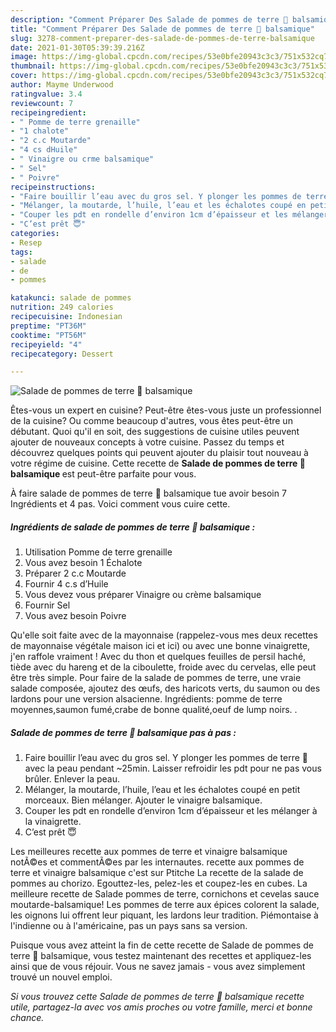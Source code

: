 ```yaml
---
description: "Comment Préparer Des Salade de pommes de terre 🥔 balsamique"
title: "Comment Préparer Des Salade de pommes de terre 🥔 balsamique"
slug: 3278-comment-preparer-des-salade-de-pommes-de-terre-balsamique
date: 2021-01-30T05:39:39.216Z
image: https://img-global.cpcdn.com/recipes/53e0bfe20943c3c3/751x532cq70/salade-de-pommes-de-terre-🥔-balsamique-photo-principale-de-la-recette.jpg
thumbnail: https://img-global.cpcdn.com/recipes/53e0bfe20943c3c3/751x532cq70/salade-de-pommes-de-terre-🥔-balsamique-photo-principale-de-la-recette.jpg
cover: https://img-global.cpcdn.com/recipes/53e0bfe20943c3c3/751x532cq70/salade-de-pommes-de-terre-🥔-balsamique-photo-principale-de-la-recette.jpg
author: Mayme Underwood
ratingvalue: 3.4
reviewcount: 7
recipeingredient:
- " Pomme de terre grenaille"
- "1 chalote"
- "2 c.c Moutarde"
- "4 cs dHuile"
- " Vinaigre ou crme balsamique"
- " Sel"
- " Poivre"
recipeinstructions:
- "Faire bouillir l’eau avec du gros sel. Y plonger les pommes de terre 🥔 avec la peau pendant ~25min. Laisser refroidir les pdt pour ne pas vous brûler. Enlever la peau."
- "Mélanger, la moutarde, l’huile, l’eau et les échalotes coupé en petit morceaux. Bien mélanger. Ajouter le vinaigre balsamique."
- "Couper les pdt en rondelle d’environ 1cm d’épaisseur et les mélanger à la vinaigrette."
- "C’est prêt 😇"
categories:
- Resep
tags:
- salade
- de
- pommes

katakunci: salade de pommes 
nutrition: 249 calories
recipecuisine: Indonesian
preptime: "PT36M"
cooktime: "PT56M"
recipeyield: "4"
recipecategory: Dessert

---
```



![Salade de pommes de terre 🥔 balsamique](https://img-global.cpcdn.com/recipes/53e0bfe20943c3c3/751x532cq70/salade-de-pommes-de-terre-🥔-balsamique-photo-principale-de-la-recette.jpg)

Êtes-vous un expert en cuisine? Peut-être êtes-vous juste un professionnel de la cuisine? Ou comme beaucoup d'autres, vous êtes peut-être un débutant. Quoi qu'il en soit, des suggestions de cuisine utiles peuvent ajouter de nouveaux concepts à votre cuisine. Passez du temps et découvrez quelques points qui peuvent ajouter du plaisir tout nouveau à votre régime de cuisine. Cette recette de <strong> Salade de pommes de terre 🥔 balsamique </strong> est peut-être parfaite pour vous.

<!--inarticleads1-->

À faire salade de pommes de terre 🥔 balsamique tue avoir besoin 7 Ingrédients et 4 pas. Voici comment vous cuire cette.

##### Ingrédients de salade de pommes de terre 🥔 balsamique :

1. Utilisation  Pomme de terre grenaille
1. Vous avez besoin 1 Échalote
1. Préparer 2 c.c Moutarde
1. Fournir 4 c.s d’Huile
1. Vous devez vous préparer  Vinaigre ou crème balsamique
1. Fournir  Sel
1. Vous avez besoin  Poivre


Qu&#39;elle soit faite avec de la mayonnaise (rappelez-vous mes deux recettes de mayonnaise végétale maison ici et ici) ou avec une bonne vinaigrette, j&#39;en raffole vraiment ! Avec du thon et quelques feuilles de persil haché, tiède avec du hareng et de la ciboulette, froide avec du cervelas, elle peut être très simple. Pour faire de la salade de pommes de terre, une vraie salade composée, ajoutez des œufs, des haricots verts, du saumon ou des lardons pour une version alsacienne. Ingrédients: pomme de terre moyennes,saumon fumé,crabe de bonne qualité,oeuf de lump noirs. . 

<!--inarticleads2-->

##### Salade de pommes de terre 🥔 balsamique pas à pas :

1. Faire bouillir l’eau avec du gros sel. Y plonger les pommes de terre 🥔 avec la peau pendant ~25min. Laisser refroidir les pdt pour ne pas vous brûler. Enlever la peau.
1. Mélanger, la moutarde, l’huile, l’eau et les échalotes coupé en petit morceaux. Bien mélanger. Ajouter le vinaigre balsamique.
1. Couper les pdt en rondelle d’environ 1cm d’épaisseur et les mélanger à la vinaigrette.
1. C’est prêt 😇


Les meilleures recette aux pommes de terre et vinaigre balsamique notÃ©es et commentÃ©es par les internautes. recette aux pommes de terre et vinaigre balsamique c&#39;est sur Ptitche La recette de la salade de pommes au chorizo. Egouttez-les, pelez-les et coupez-les en cubes. La meilleure recette de Salade pommes de terre, cornichons et cevelas sauce moutarde-balsamique! Les pommes de terre aux épices colorent la salade, les oignons lui offrent leur piquant, les lardons leur tradition. Piémontaise à l&#39;indienne ou à l&#39;américaine, pas un pays sans sa version. 

<!--inarticleads1-->

<p>
Puisque vous avez atteint la fin de cette recette de Salade de pommes de terre 🥔 balsamique, vous testez maintenant des recettes et appliquez-les ainsi que de vous réjouir. Vous ne savez jamais - vous avez simplement trouvé un nouvel emploi.
</p>

<p>
<i>Si vous trouvez cette Salade de pommes de terre 🥔 balsamique recette utile, partagez-la avec vos amis proches ou votre famille, merci et bonne chance.</i>
</p>

